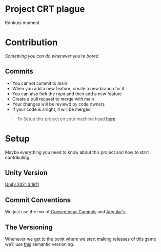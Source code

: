 # Project CRT plague
Konkurs moment
 
 
# Contribution
_Something you can do whenever you're bored_
 
 ## Commits
 - You cannot commit to main
 - When you add a new feature, create a new branch for it
 - You can also fork the repo and then add a new feature
 - Create a pull request to merge with main
 - Your changes will be reviewd by code owners
 - If your code is alright, it will be merged

> To Setup this project on your machine head [here](#setup) 
 
 
# Setup
Maybe everything you need to know about this project and how to start contributing.

## Unity Version
[Unity 2021.3.19f1][unityEditor]

## Commit Conventions
We just use the mix of [Conventional Commits][commitConventions] and [Angular's][angularCommits].

## The Versioning
Whenever we get to the point where we start making releases of this game we'll use [this][semVer] semantic versioning. 





[unityEditor]: <https://unity.com/releases/editor/whats-new/2021.3.19>
[commitConventions]: <https://www.conventionalcommits.org/en/v1.0.0/>
[angularCommits]: <https://github.com/angular/angular/blob/22b96b9/CONTRIBUTING.md#-commit-message-guidelines>
[semVer]: <https://semver.org/>
